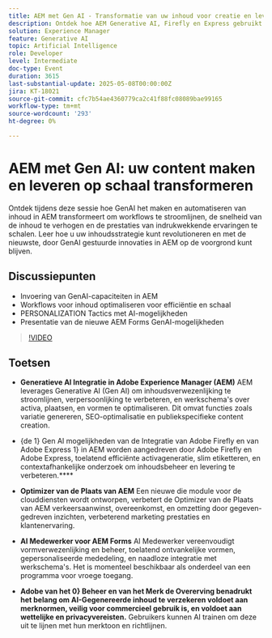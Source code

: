 ```yaml
---
title: AEM met Gen AI - Transformatie van uw inhoud voor creatie en levering op schaal
description: Ontdek hoe AEM Generative AI, Firefly en Express gebruikt om het maken van content, het optimaliseren van sites en persoonlijke ervaringen te stimuleren en tegelijk het beheer van merken te garanderen.
solution: Experience Manager
feature: Generative AI
topic: Artificial Intelligence
role: Developer
level: Intermediate
doc-type: Event
duration: 3615
last-substantial-update: 2025-05-08T00:00:00Z
jira: KT-18021
source-git-commit: cfc7b54ae4360779ca2c41f88fc08089bae99165
workflow-type: tm+mt
source-wordcount: '293'
ht-degree: 0%

---
```



# AEM met Gen AI: uw content maken en leveren op schaal transformeren

Ontdek tijdens deze sessie hoe GenAI het maken en automatiseren van inhoud in AEM transformeert om workflows te stroomlijnen, de snelheid van de inhoud te verhogen en de prestaties van indrukwekkende ervaringen te schalen. Leer hoe u uw inhoudsstrategie kunt revolutioneren en met de nieuwste, door GenAI gestuurde innovaties in AEM op de voorgrond kunt blijven.

## Discussiepunten

* Invoering van GenAI-capaciteiten in AEM
* Workflows voor inhoud optimaliseren voor efficiëntie en schaal
* PERSONALIZATION Tactics met AI-mogelijkheden
* Presentatie van de nieuwe AEM Forms GenAI-mogelijkheden

>[!VIDEO](https://video.tv.adobe.com/v/3458044/?learn=on&enablevpops)

## Toetsen

* **Generatieve AI Integratie in Adobe Experience Manager (AEM)** AEM leverages Generative AI (Gen AI) om inhoudsverwezenlijking te stroomlijnen, verpersoonlijking te verbeteren, en werkschema&#39;s over activa, plaatsen, en vormen te optimaliseren. Dit omvat functies zoals variatie genereren, SEO-optimalisatie en publiekspecifieke content creation.

* {de 1} Gen AI mogelijkheden van de Integratie van Adobe Firefly en van Adobe Express 1} in AEM worden aangedreven door Adobe Firefly en Adobe Express, toelatend efficiënte activageneratie, slim etiketteren, en contextafhankelijke onderzoek om inhoudsbeheer en levering te verbeteren.****

* **Optimizer van de Plaats van AEM** Een nieuwe die module voor de clouddiensten wordt ontworpen, verbetert de Optimizer van de Plaats van AEM verkeersaanwinst, overeenkomst, en omzetting door gegeven-gedreven inzichten, verbeterend marketing prestaties en klantenervaring.

* **AI Medewerker voor AEM Forms** AI Medewerker vereenvoudigt vormverwezenlijking en beheer, toelatend ontvankelijke vormen, gepersonaliseerde mededeling, en naadloze integratie met werkschema&#39;s. Het is momenteel beschikbaar als onderdeel van een programma voor vroege toegang.

* **Adobe van het 0} Beheer en van het Merk de Overerving benadrukt het belang om AI-Gegenereerde inhoud te verzekeren voldoet aan merknormen, veilig voor commercieel gebruik is, en voldoet aan wettelijke en privacyvereisten.** Gebruikers kunnen AI trainen om deze uit te lijnen met hun merktoon en richtlijnen.
